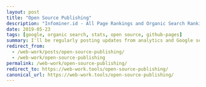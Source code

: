 ```yaml
---
layout: post
title: "Open Source Publishing"
description: "Infominer.id - All Page Rankings and Organic Search Rankings"
date: 2019-05-23
tags: [google, organic search, stats, open source, github-pages]
summary: I'll be regularly posting updates from analytics and Google search console, to share how it isn't so impossible to rise through the rankings if you create useful content.
redirect_from:
  - /web-work/posts/open-source-publishing/
  - /web-work/open-source-publishing
permalink: /web-work/open-source-publishing/
redirect_to: https://web-work.tools/open-source-publishing/
canonical_url: https://web-work.tools/open-source-publishing/
---
```

